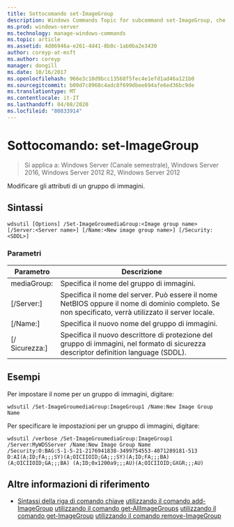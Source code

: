 ```yaml
---
title: Sottocomando set-ImageGroup
description: Windows Commands Topic for subcommand set-ImageGroup, che modifica gli attributi di un gruppo di immagini.
ms.prod: windows-server
ms.technology: manage-windows-commands
ms.topic: article
ms.assetid: 4d86946a-e261-4d41-8b0c-1ab0ba2e3430
author: coreyp-at-msft
ms.author: coreyp
manager: dongill
ms.date: 10/16/2017
ms.openlocfilehash: 966e3c10d9bcc13568f5fec4e1efd1ad46a121b0
ms.sourcegitcommit: b00d7c8968c4adc8f699dbee694afe6ed36bc9de
ms.translationtype: MT
ms.contentlocale: it-IT
ms.lasthandoff: 04/08/2020
ms.locfileid: "80833914"
---
```

# <a name="subcommand-set-imagegroup"></a>Sottocomando: set-ImageGroup

>Si applica a: Windows Server (Canale semestrale), Windows Server 2016, Windows Server 2012 R2, Windows Server 2012

Modificare gli attributi di un gruppo di immagini.

## <a name="syntax"></a>Sintassi
```
wdsutil [Options] /Set-ImageGroumediaGroup:<Image group name> [/Server:<Server name>] [/Name:<New image group name>] [/Security:<SDDL>]
```
### <a name="parameters"></a>Parametri
|Parametro|Descrizione|
|-------|--------|
mediaGroup:<Image group name>|Specifica il nome del gruppo di immagini.|
|[/Server:<Server name>]|Specifica il nome del server. Può essere il nome NetBIOS oppure il nome di dominio completo. Se non specificato, verrà utilizzato il server locale.|
|[/Name:<New image group name>]|Specifica il nuovo nome del gruppo di immagini.|
|[/ Sicurezza:<SDDL>]|Specifica il nuovo descrittore di protezione del gruppo di immagini, nel formato di sicurezza descriptor definition language (SDDL).|
## <a name="examples"></a><a name=BKMK_examples></a>Esempi
Per impostare il nome per un gruppo di immagini, digitare:
```
wdsutil /Set-ImageGroumediaGroup:ImageGroup1 /Name:New Image Group Name
```
Per specificare le impostazioni per un gruppo di immagini, digitare:
```
wdsutil /verbose /Set-ImageGroumediaGroup:ImageGroup1 /Server:MyWDSServer /Name:New Image Group Name 
/Security:O:BAG:S-1-5-21-2176941838-3499754553-4071289181-513 D:AI(A;ID;FA;;;SY)(A;OICIIOID;GA;;;SY)(A;ID;FA;;;BA)(A;OICIIOID;GA;;;BA) (A;ID;0x1200a9;;;AU)(A;OICIIOID;GXGR;;;AU)
```
## <a name="additional-references"></a>Altre informazioni di riferimento
- [Sintassi della riga di comando chiave](command-line-syntax-key.md)
[utilizzando il comando add-ImageGroup](using-the-add-imagegroup-command.md)
[utilizzando il comando get-AllImageGroups](using-the-get-allimagegroups-command.md)
[utilizzando il comando get-ImageGroup](using-the-get-imagegroup-command.md)
[utilizzando il comando remove-ImageGroup](using-the-remove-imagegroup-command.md)
